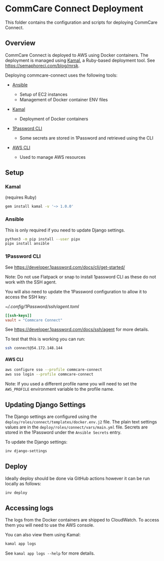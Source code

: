 # CommCare Connect Deployment

This folder contains the configuration and scripts for deploying CommCare Connect.

## Overview

CommCare Connect is deployed to AWS using Docker containers. The deployment is managed using [Kamal](https://kamal-deploy.org/), a Ruby-based deployment tool.
See https://semaphoreci.com/blog/mrsk.

Deploying commcare-connect uses the following tools:

- [Ansible](https://www.ansible.com/)

  - Setup of EC2 instances
  - Management of Docker container ENV files

- [Kamal](https://kamal-deploy.org/)

  - Deployment of Docker containers

- [1Password CLI](https://developer.1password.com/docs/cli/get-started/)

  - Some secrets are stored in 1Password and retrieved using the CLI

- [AWS CLI](https://aws.amazon.com/cli/)
  - Used to manage AWS resources

## Setup

### Kamal

(requires Ruby)

```bash
gem install kamal -v '~> 1.0.0'
```

### Ansible

This is only required if you need to update Django settings.

```bash
python3 -m pip install --user pipx
pipx install ansible
```

### 1Password CLI

See https://developer.1password.com/docs/cli/get-started/

Note: Do not use Flatpack or snap to install 1password CLI as these do not work with the SSH agent.

You will also need to update the 1Password configuration to allow it to access the SSH key:

_~/.config/1Password/ssh/agent.toml_

```toml
[[ssh-keys]]
vault = "Commcare Connect"
```

See https://developer.1password.com/docs/ssh/agent for more details.

To test that this is working you can run:

```bash
ssh connect@54.172.148.144
```

#### AWS CLI

```bash
aws configure sso --profile commcare-connect
aws sso login --profile commcare-connect
```

Note: If you used a different profile name you will need to set the `AWS_PROFILE` environment variable to the profile name.

## Updating Django Settings

The Django settings are configured using the `deploy/roles/connect/templates/docker.env.j2` file. The plain text
settings values are in the `deploy/roles/connect/vars/main.yml` file. Secrets are stored in the 1Password under the
`Ansible Secrets` entry.

To update the Django settings:

```bash
inv django-settings
```

## Deploy

Ideally deploy should be done via GitHub actions however it can be run locally as follows:

```bash
inv deploy
```

## Accessing logs

The logs from the Docker containers are shipped to CloudWatch. To access them you will need to use the AWS console.

You can also view them using Kamal:

```bash
kamal app logs
```

See `kamal app logs --help` for more details.
